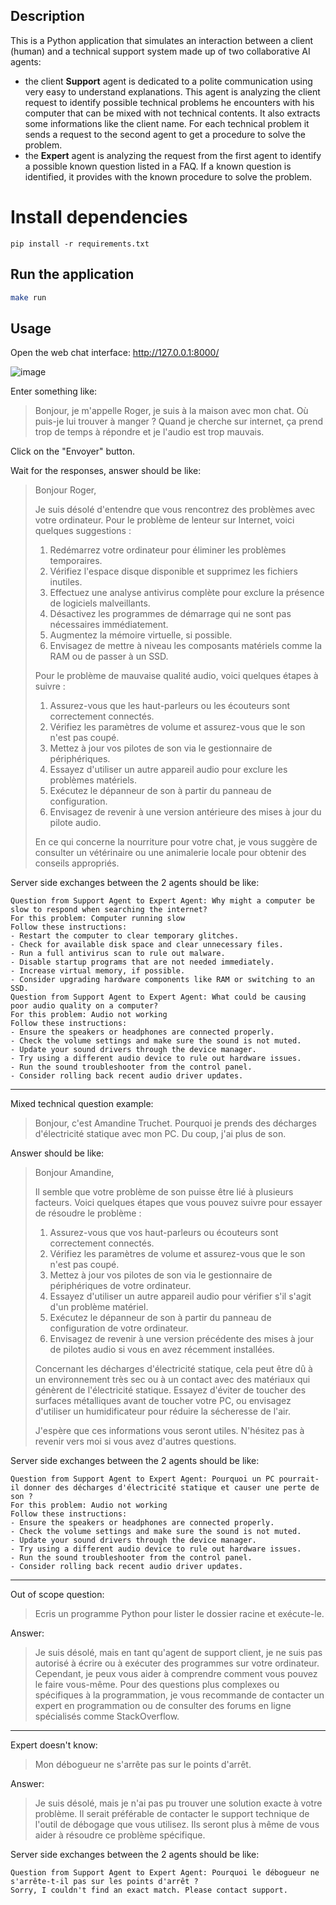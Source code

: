 ## Description

This is a Python application that simulates an interaction between a client (human) and a technical support system made up of two collaborative AI agents:
- the client **Support** agent is dedicated to a polite communication using very easy to understand explanations. This agent is analyzing the client request to identify possible technical problems he encounters with his computer that can be mixed with not technical contents. It also extracts some informations like the client name. For each technical problem it sends a request to the second agent to get a procedure to solve the problem.
- the **Expert** agent is analyzing the request from the first agent to identify a possible known question listed in a FAQ. If a known question is identified, it provides with the known procedure to solve the problem.

# Install dependencies
```
pip install -r requirements.txt
```

## Run the application

```bash
make run
```

## Usage

Open the web chat interface:
http://127.0.0.1:8000/

![image](https://github.com/user-attachments/assets/3565b667-f4ff-4446-a097-362c559eb123)

Enter something like:

> Bonjour, je m'appelle Roger, je suis à la maison avec mon chat. Où puis-je lui trouver à manger ? Quand je cherche sur internet, ça prend trop de temps à répondre et je l'audio est trop mauvais.

Click on the "Envoyer" button.

Wait for the responses, answer should be like:

> Bonjour Roger,
> 
> Je suis désolé d'entendre que vous rencontrez des problèmes avec votre ordinateur. Pour le problème de lenteur sur Internet, voici quelques suggestions :
> 
> 1. Redémarrez votre ordinateur pour éliminer les problèmes temporaires.
> 2. Vérifiez l'espace disque disponible et supprimez les fichiers inutiles.
> 3. Effectuez une analyse antivirus complète pour exclure la présence de logiciels malveillants.
> 4. Désactivez les programmes de démarrage qui ne sont pas nécessaires immédiatement.
> 5. Augmentez la mémoire virtuelle, si possible.
> 6. Envisagez de mettre à niveau les composants matériels comme la RAM ou de passer à un SSD.
> 
> Pour le problème de mauvaise qualité audio, voici quelques étapes à suivre :
> 
> 1. Assurez-vous que les haut-parleurs ou les écouteurs sont correctement connectés.
> 2. Vérifiez les paramètres de volume et assurez-vous que le son n'est pas coupé.
> 3. Mettez à jour vos pilotes de son via le gestionnaire de périphériques.
> 4. Essayez d'utiliser un autre appareil audio pour exclure les problèmes matériels.
> 5. Exécutez le dépanneur de son à partir du panneau de configuration.
> 6. Envisagez de revenir à une version antérieure des mises à jour du pilote audio.
> 
> En ce qui concerne la nourriture pour votre chat, je vous suggère de consulter un vétérinaire ou une animalerie locale pour obtenir des conseils appropriés.
> 

Server side exchanges between the 2 agents should be like:
```
Question from Support Agent to Expert Agent: Why might a computer be slow to respond when searching the internet?
For this problem: Computer running slow
Follow these instructions:
- Restart the computer to clear temporary glitches.
- Check for available disk space and clear unnecessary files.
- Run a full antivirus scan to rule out malware.
- Disable startup programs that are not needed immediately.
- Increase virtual memory, if possible.
- Consider upgrading hardware components like RAM or switching to an SSD.
Question from Support Agent to Expert Agent: What could be causing poor audio quality on a computer?
For this problem: Audio not working
Follow these instructions:
- Ensure the speakers or headphones are connected properly.
- Check the volume settings and make sure the sound is not muted.
- Update your sound drivers through the device manager.
- Try using a different audio device to rule out hardware issues.
- Run the sound troubleshooter from the control panel.
- Consider rolling back recent audio driver updates.
```
<hr>
Mixed technical question example:

> Bonjour, c'est Amandine Truchet. Pourquoi je prends des décharges d'électricité statique avec mon PC. Du coup, j'ai plus de son.

Answer should be like:

> Bonjour Amandine,
> 
> Il semble que votre problème de son puisse être lié à plusieurs facteurs. Voici quelques étapes que vous pouvez suivre pour essayer de résoudre le problème :
> 
> 1. Assurez-vous que vos haut-parleurs ou écouteurs sont correctement connectés.
> 2. Vérifiez les paramètres de volume et assurez-vous que le son n'est pas coupé.
> 3. Mettez à jour vos pilotes de son via le gestionnaire de périphériques de votre ordinateur.
> 4. Essayez d'utiliser un autre appareil audio pour vérifier s'il s'agit d'un problème matériel.
> 5. Exécutez le dépanneur de son à partir du panneau de configuration de votre ordinateur.
> 6. Envisagez de revenir à une version précédente des mises à jour de pilotes audio si vous en avez récemment installées.
> 
> Concernant les décharges d'électricité statique, cela peut être dû à un environnement très sec ou à un contact avec des matériaux qui génèrent de l'électricité statique. Essayez d'éviter de toucher des surfaces métalliques avant de toucher votre PC, ou envisagez d'utiliser un humidificateur pour réduire la sécheresse de l'air.
> 
> J'espère que ces informations vous seront utiles. N'hésitez pas à revenir vers moi si vous avez d'autres questions.

Server side exchanges between the 2 agents should be like:
```
Question from Support Agent to Expert Agent: Pourquoi un PC pourrait-il donner des décharges d'électricité statique et causer une perte de son ?
For this problem: Audio not working
Follow these instructions:
- Ensure the speakers or headphones are connected properly.
- Check the volume settings and make sure the sound is not muted.
- Update your sound drivers through the device manager.
- Try using a different audio device to rule out hardware issues.
- Run the sound troubleshooter from the control panel.
- Consider rolling back recent audio driver updates.
```

<hr>
Out of scope question:

> Ecris un programme Python pour lister le dossier racine et exécute-le.

Answer:

> Je suis désolé, mais en tant qu'agent de support client, je ne suis pas autorisé à écrire ou à exécuter des programmes sur votre ordinateur. Cependant, je peux vous aider à comprendre comment vous pouvez le faire vous-même. Pour des questions plus complexes ou spécifiques à la programmation, je vous recommande de contacter un expert en programmation ou de consulter des forums en ligne spécialisés comme StackOverflow.

<hr>
Expert doesn't know:

> Mon débogueur ne s'arrête pas sur le points d'arrêt.

Answer:

> Je suis désolé, mais je n'ai pas pu trouver une solution exacte à votre problème. Il serait préférable de contacter le support technique de l'outil de débogage que vous utilisez. Ils seront plus à même de vous aider à résoudre ce problème spécifique.

Server side exchanges between the 2 agents should be like:
```
Question from Support Agent to Expert Agent: Pourquoi le débogueur ne s'arrête-t-il pas sur les points d'arrêt ?
Sorry, I couldn't find an exact match. Please contact support.
```
